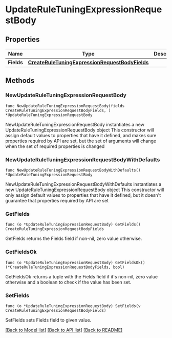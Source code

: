 # UpdateRuleTuningExpressionRequestBody

## Properties

Name | Type | Description | Notes
------------ | ------------- | ------------- | -------------
**Fields** | [**CreateRuleTuningExpressionRequestBodyFields**](CreateRuleTuningExpressionRequestBodyFields.md) |  | 

## Methods

### NewUpdateRuleTuningExpressionRequestBody

`func NewUpdateRuleTuningExpressionRequestBody(fields CreateRuleTuningExpressionRequestBodyFields, ) *UpdateRuleTuningExpressionRequestBody`

NewUpdateRuleTuningExpressionRequestBody instantiates a new UpdateRuleTuningExpressionRequestBody object
This constructor will assign default values to properties that have it defined,
and makes sure properties required by API are set, but the set of arguments
will change when the set of required properties is changed

### NewUpdateRuleTuningExpressionRequestBodyWithDefaults

`func NewUpdateRuleTuningExpressionRequestBodyWithDefaults() *UpdateRuleTuningExpressionRequestBody`

NewUpdateRuleTuningExpressionRequestBodyWithDefaults instantiates a new UpdateRuleTuningExpressionRequestBody object
This constructor will only assign default values to properties that have it defined,
but it doesn't guarantee that properties required by API are set

### GetFields

`func (o *UpdateRuleTuningExpressionRequestBody) GetFields() CreateRuleTuningExpressionRequestBodyFields`

GetFields returns the Fields field if non-nil, zero value otherwise.

### GetFieldsOk

`func (o *UpdateRuleTuningExpressionRequestBody) GetFieldsOk() (*CreateRuleTuningExpressionRequestBodyFields, bool)`

GetFieldsOk returns a tuple with the Fields field if it's non-nil, zero value otherwise
and a boolean to check if the value has been set.

### SetFields

`func (o *UpdateRuleTuningExpressionRequestBody) SetFields(v CreateRuleTuningExpressionRequestBodyFields)`

SetFields sets Fields field to given value.



[[Back to Model list]](../README.md#documentation-for-models) [[Back to API list]](../README.md#documentation-for-api-endpoints) [[Back to README]](../README.md)


